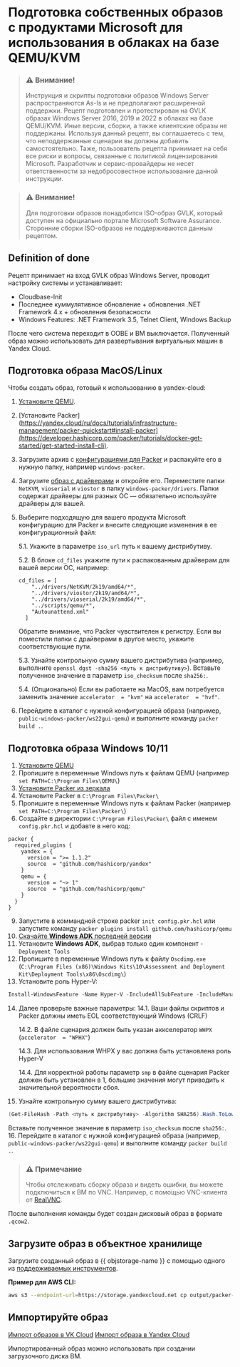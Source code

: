 # Подготовка собственных образов с продуктами Microsoft для использования в облаках на базе QEMU/KVM

> ### ⚠ Внимание!
> Инструкция и скрипты подготовки образов Windows Server распространяются As-Is и не предполагают расширенной поддержки. Рецепт подготовлен и протестирован на GVLK образах Windows Server 2016, 2019 и 2022 в облаках на базе QEMU/KVM. Иные версии, сборки, а также клиентские образы не поддержаны. Используя данный рецепт, вы соглашаетесь с тем, что неподдержанные сценарии вы должны добавить самостоятельно. Таже, пользователь рецепта принимает на себя все риски и вопросы, связанные с политикой лицензирования Microsoft. Разработчик и сервис-провайдеры не несет ответственности за недобросовестное использование данной инструкции.

> ### ⚠ Внимание!
> Для подготовки образов понадобится ISO-образ GVLK, который доступен на официально портале Microsoft Software Assurance. Сторонние сборки ISO-образов не поддерживаются данным рецептом.

## Definition of done
Рецепт принимает на вход GVLK образ Windows Server, проводит настройку системы и устанавливает:
- Cloudbase-Init
- Последнее куммулятивное обновление + обновления .NET Framework 4.x + обновления безопасности
- Windows Features: .NET Framework 3.5, Telnet Client, Windows Backup

После чего система переходит в OOBE и ВМ выключается. Полученный образ можно использовать для развертывания виртуальных машин в Yandex Cloud.

## Подготовка образа MacOS/Linux

Чтобы создать образ, готовый к использованию в yandex-cloud:

1. [Установите QEMU](https://www.qemu.org/download/).
2. [Установите Packer](https://yandex.cloud/ru/docs/tutorials/infrastructure-management/packer-quickstart#install-packer](https://developer.hashicorp.com/packer/tutorials/docker-get-started/get-started-install-cli).
3. Загрузите архив с [конфигурациями для Packer](download/public-windows-packer-v2.zip) и распакуйте его в нужную папку, например `windows-packer`.
4. Загрузите [образ с драйверами](https://fedorapeople.org/groups/virt/virtio-win/direct-downloads/stable-virtio/virtio-win.iso) и откройте его. Переместите папки `NetKVM`, `vioserial` и `viostor` в папку `windows-packer/drivers`. Папки содержат драйверы для разных ОС — обязательно используйте драйверы для вашей.
5. Выберите подходящую для вашего продукта Microsoft конфигурацию для Packer и внесите следующие изменения в ее конфигурационный файл:

   5.1. Укажите в параметре `iso_url` путь к вашему дистрибутиву. 

   5.2. В блоке `cd_files` укажите пути к распакованным драйверам для вашей версии ОС, например:

      ```
      cd_files = [
          "../drivers/NetKVM/2k19/amd64/*",
          "../drivers/viostor/2k19/amd64/*",
          "../drivers/vioserial/2k19/amd64/*",
          "../scripts/qemu/*",
          "Autounattend.xml"
        ]
      ```

      Обратите внимание, что Packer чувствителен к регистру. Если вы поместили папки с драйверами в другое место, укажите соответствующие пути.
      
   5.3. Узнайте контрольную сумму вашего дистрибутива (например, выполните `openssl dgst -sha256 <путь к дистрибутиву>`). Вставьте полученное значение в параметр `iso_checksum` после `sha256:`.

   5.4. (Опционально) Если вы работаете на MacOS, вам потребуется заменить значение `accelerator  = "kvm"` на `accelerator  = "hvf"`.
   
6. Перейдите в каталог с нужной конфигурацией образа (например, `public-windows-packer/ws22gui-qemu`) и выполните команду `packer build .`. 

## Подготовка образа Windows 10/11

1. [Установите QEMU](https://www.qemu.org/download/#windows)
2. Пропишите в переменные Windows путь к файлам QEMU (например `set PATH=C:\Program Files\QEMU\`)
3. [Установите Packer из зеркала](https://hashicorp-releases.yandexcloud.net/packer/)
4. Установите Packer в `C:\Program Files\Packer\`
5. Пропишите в переменные Windows путь к файлам Packer (например `set PATH=C:\Program Files\Packer\`)
6. Создайте в директории `C:\Program Files\Packer\` файл с именем `config.pkr.hcl` и добавте в него код:
```hcl
packer {
  required_plugins {
    yandex = {
      version = ">= 1.1.2"
      source  = "github.com/hashicorp/yandex"
    }
    qemu = {
      version = "~> 1"
      source  = "github.com/hashicorp/qemu"
    }
  }
}  
```    
9. Запустите в коммандной строке packer `init config.pkr.hcl` или запустите команду `packer plugins install github.com/hashicorp/qemu`
10. [Скачайте **Windows ADK** последней версии](https://learn.microsoft.com/ru-ru/windows-hardware/get-started/adk-install)
11. Установите **Windows ADK**, выбрав только один компонент - `Deployment Tools`
12. Пропишите в переменные Windows путь к файлу `Oscdimg.exe` (`C:\Program Files (x86)\Windows Kits\10\Assessment and Deployment Kit\Deployment Tools\x86\Oscdimg\`)
13. Установите роль Hyper-V:
```PowerSHell
Install-WindowsFeature -Name Hyper-V -IncludeAllSubFeature -IncludeManagementTools
```

14. Далее проверьте важные параметры:
    14.1. Ваши файлы скриптов и Packer должны иметь EOL соответствующий Windows (CRLF)

    14.2. В файле сценария должен быть указан аккселератор `WHPX` (`accelerator  = "WPHX"`)

    14.3. Для использования WHPX у вас должна быть установлена роль Hyper-V

    14.4. Для корректной работы параметр `smp` в файле сценария Packer должен быть установлен в 1, большие значения могут приводить к значительной вероятности сбоя.
15. Узнайте контрольную сумму вашего дистрибутива: 
```PowerShell
(Get-FileHash -Path <путь к дистрибутиву> -Algorithm SHA256).Hash.ToLower()
```
Вставьте полученное значение в параметр `iso_checksum` после `sha256:`.
16. Перейдите в каталог с нужной конфигурацией образа (например, `public-windows-packer/ws22gui-qemu`) и выполните команду `packer build .`.

> ### ⚠ Примечание
> Чтобы отслеживать сборку образа и видеть ошибки, вы можете подключиться к ВМ по VNC. Например, с помощью VNC-клиента от [RealVNC](https://www.realvnc.com/en/connect/download/viewer/).


После выполнения команды будет создан дисковый образ в формате `.qcow2`.

## Загрузите образ в объектное хранилище

Загрузите созданный образ в {{ objstorage-name }} с помощью одного из [поддерживаемых инструментов](https://yandex.cloud/ru/docs/storage/tools/).

**Пример для AWS CLI:**
```bash
aws s3 --endpoint-url=https://storage.yandexcloud.net cp output/packer-ws19core s3://<bucket_name>/packer-ws19core.qemu
```

## Импортируйте образ
[Импорт образов в VK Cloud](https://cloud.vk.com/docs/computing/iaas/how-to-guides/win-image#4_importiruyte_obraz_v_oblako_vk_cloud)
[Импорт образа в Yandex Cloud](https://yandex.cloud/ru/docs/microsoft/byol#how-to-import)

Импортированный образ можно использовать при создании загрузочного диска ВМ.
